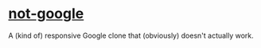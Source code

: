 # [not-google](https://jacobunknown.github.io/google-clone/)

A (kind of) responsive Google clone that (obviously) doesn't actually work.
